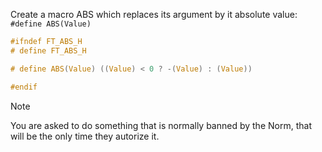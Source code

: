 Create a macro ABS which replaces its argument by it absolute value: `#define ABS(Value)`

```c
#ifndef FT_ABS_H
# define FT_ABS_H

# define ABS(Value) ((Value) < 0 ? -(Value) : (Value))

#endif
```
> [!NOTE]  
> You are asked to do something that is normally banned by the Norm, that will be the only time they autorize it.
